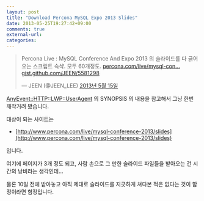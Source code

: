 ```yaml
---
layout: post
title: "Download Percona MySQL Expo 2013 Slides"
date: 2013-05-25T19:27:42+09:00
comments: true
external-url: 
categories: 
---
```


<blockquote class="twitter-tweet" lang="ko"><p>Percona Live : MySQL Conference And Expo 2013 의 슬라이드를 다 긁어오는 스크립트 슥샥. 모두 60개정도. <a href="http://t.co/fpmNe0leud" title="http://www.percona.com/live/mysql-conference-2013/slides">percona.com/live/mysql-con…</a> <a href="https://t.co/32IBvl2KBk" title="https://gist.github.com/JEEN/5581298">gist.github.com/JEEN/5581298</a></p>&mdash; JEEN (@JEEN_LEE) <a href="https://twitter.com/JEEN_LEE/status/334498408838598656">2013년 5월 15일</a></blockquote>
<script async src="//platform.twitter.com/widgets.js" charset="utf-8"></script>

<script src="https://gist.github.com/JEEN/5581298.js"></script>

[AnyEvent::HTTP::LWP::UserAgent](http://metacpan.org/module/AnyEvent::HTTP::LWP::UserAgent) 의 SYNOPSIS 의 내용을 참고해서 그냥 한번 깨작거려 봤습니다.

 대상이 되는 사이트는
 
 - [http://www.percona.com/live/mysql-conference-2013/slides](http://www.percona.com/live/mysql-conference-2013/slides)
 
 입니다.
 
 여기에 페이지가 3개 정도 되고, 사람 손으로 그 만한 슬라이드 파일들을 받아오는 건 시간의 낭비라는 생각인데…
 
 물론 10일 전에 받아놓고 아직 제대로 슬라이드를 지긋하게 쳐다본 적은 없다는 것이 함정이라면 함정입니다.
